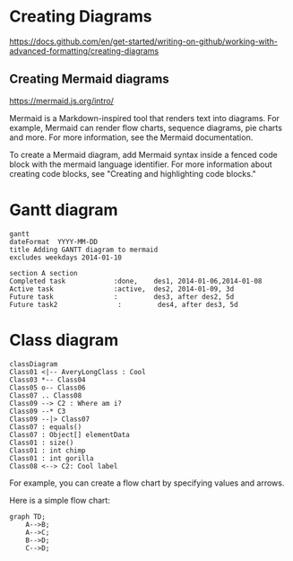 
# Creating Diagrams

https://docs.github.com/en/get-started/writing-on-github/working-with-advanced-formatting/creating-diagrams


## Creating Mermaid diagrams

https://mermaid.js.org/intro/


Mermaid is a Markdown-inspired tool that renders text into diagrams. For example, Mermaid can render flow charts, sequence diagrams, pie charts and more. For more information, see the Mermaid documentation.

To create a Mermaid diagram, add Mermaid syntax inside a fenced code block with the mermaid language identifier. For more information about creating code blocks, see "Creating and highlighting code blocks."



# Gantt diagram

```mermaid
gantt
dateFormat  YYYY-MM-DD
title Adding GANTT diagram to mermaid
excludes weekdays 2014-01-10

section A section
Completed task            :done,    des1, 2014-01-06,2014-01-08
Active task               :active,  des2, 2014-01-09, 3d
Future task               :         des3, after des2, 5d
Future task2               :         des4, after des3, 5d
```


# Class diagram

```mermaid
classDiagram
Class01 <|-- AveryLongClass : Cool
Class03 *-- Class04
Class05 o-- Class06
Class07 .. Class08
Class09 --> C2 : Where am i?
Class09 --* C3
Class09 --|> Class07
Class07 : equals()
Class07 : Object[] elementData
Class01 : size()
Class01 : int chimp
Class01 : int gorilla
Class08 <--> C2: Cool label
```



For example, you can create a flow chart by specifying values and arrows.

Here is a simple flow chart:

```mermaid
graph TD;
    A-->B;
    A-->C;
    B-->D;
    C-->D;
```
